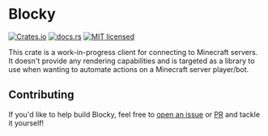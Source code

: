 # Blocky

[![Crates.io][crates-badge]][crates-url]
[![docs.rs][docs.rs-badge]][docs.rs-url]
[![MIT licensed][mit-badge]][mit-url]

[crates-badge]: https://img.shields.io/crates/v/blocky.svg
[crates-url]: https://crates.io/crates/blocky
[docs.rs-badge]: https://img.shields.io/docsrs/blocky.svg
[docs.rs-url]: https://docs.rs/blocky
[mit-badge]: https://img.shields.io/badge/license-MIT-blue.svg
[mit-url]: LICENSE.md

This crate is a work-in-progress client for connecting to Minecraft servers. It doesn't provide any rendering capabilities and is targeted as a library to use when wanting to automate actions on a Minecraft server player/bot.

## Contributing

If you'd like to help build Blocky, feel free to [open an issue](https://github.com/blocky-rs/blocky/issues) or [PR](https://github.com/blocky-rs/blocky/pulls) and tackle it yourself!
